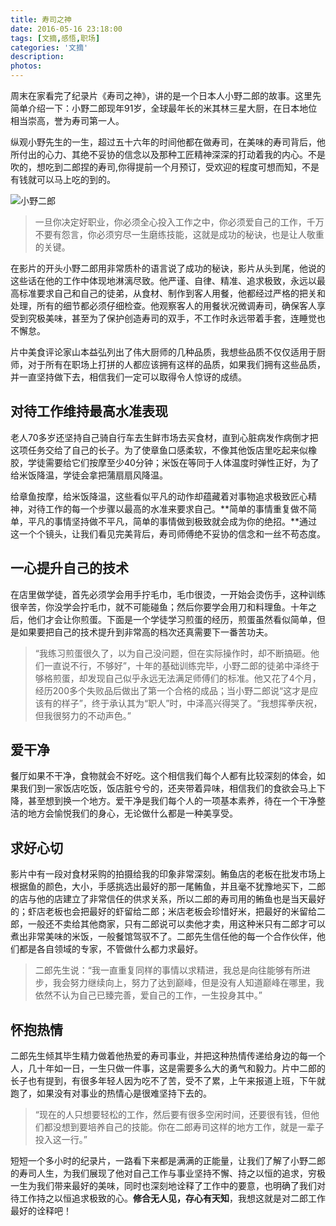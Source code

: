 ```yaml
---
title: 寿司之神
date: 2016-05-16 23:18:00
tags: [文摘,感悟,职场]
categories: '文摘'
description: 
photos:
---
```

周末在家看完了纪录片《寿司之神》，讲的是一个日本人小野二郎的故事。这里先简单介绍一下：小野二郎现年91岁，全球最年长的米其林三星大厨，在日本地位相当崇高，誉为寿司第一人。

纵观小野先生的一生，超过五十六年的时间他都在做寿司，在美味的寿司背后，他所付出的心力、其绝不妥协的信念以及那种工匠精神深深的打动着我的内心。不是吹的，想吃到二郎捏的寿司,你得提前一个月预订，受欢迎的程度可想而知，不是有钱就可以马上吃的到的。

![小野二郎](http://oqsovnm36.bkt.clouddn.com/Goldofshousi.jpg)

> 一旦你决定好职业，你必须全心投入工作之中，你必须爱自己的工作，千万不要有怨言，你必须穷尽一生磨练技能，这就是成功的秘诀，也是让人敬重的关键。

在影片的开头小野二郎用非常质朴的语言说了成功的秘诀，影片从头到尾，他说的这些话在他的工作中体现地淋漓尽致。他严谨、自律、精准、追求极致，永远以最高标准要求自己和自己的徒弟，从食材、制作到客人用餐，他都经过严格的把关和处理，所有的细节都必须仔细检查。他观察客人的用餐状况微调寿司，确保客人享受到究极美味，甚至为了保护创造寿司的双手，不工作时永远带着手套，连睡觉也不懈怠。

片中美食评论家山本益弘列出了伟大厨师的几种品质，我想些品质不仅仅适用于厨师，对于所有在职场上打拼的人都应该拥有这样的品质，如果我们拥有这些品质，并一直坚持做下去，相信我们一定可以取得令人惊讶的成绩。

## 对待工作维持最高水准表现

老人70多岁还坚持自己骑自行车去生鲜市场去买食材，直到心脏病发作病倒才把这项任务交给了自己的长子。为了使章鱼口感柔软，不像其他饭店里吃起来似橡胶，学徒需要给它们按摩至少40分钟；米饭在等同于人体温度时弹性正好，为了给米饭降温，学徒会拿把蒲扇扇风降温。

给章鱼按摩，给米饭降温，这些看似平凡的动作却蕴藏着对事物追求极致匠心精神，对待工作的每一个步骤以最高的水准来要求自己。**简单的事情重复做不简单，平凡的事情坚持做不平凡，简单的事情做到极致就会成为你的绝招。**通过这一个个镜头，让我们看见完美背后，寿司师傅绝不妥协的信念和一丝不苟态度。

## 一心提升自己的技术

在店里做学徒，首先必须学会用手拧毛巾，毛巾很烫，一开始会烫伤手，这种训练很辛苦，你没学会拧毛巾，就不可能碰鱼；然后你要学会用刀和料理鱼。十年之后，他们才会让你煎蛋。下面是一个学徒学习煎蛋的经历，煎蛋虽然看似简单，但是如果要把自己的技术提升到非常高的档次还真需要下一番苦功夫。

> “我练习煎蛋很久了，以为自己没问题，但在实际操作时，却不断搞砸。他们一直说不行，不够好”，十年的基础训练完毕，小野二郎的徒弟中泽终于够格煎蛋，却发现自己似乎永远无法满足师傅们的标准。他又花了4个月，经历200多个失败品后做出了第一个合格的成品；当小野二郎说“这才是应该有的样子”，终于承认其为“职人”时，中泽高兴得哭了。“我想挥拳庆祝，但我很努力的不动声色。”

## 爱干净

餐厅如果不干净，食物就会不好吃。这个相信我们每个人都有比较深刻的体会，如果我们到一家饭店吃饭，饭店脏兮兮的，还夹带着异味，相信我们的食欲会马上下降，甚至想到换一个地方。爱干净是我们每个人的一项基本素养，待在一个干净整洁的地方会愉悦我们的身心，无论做什么都是一种美享受。

## 求好心切

影片中有一段对食材采购的拍摄给我的印象非常深刻。鲔鱼店的老板在批发市场上根据鱼的颜色，大小，手感挑选出最好的那一尾鲔鱼，并且毫不犹豫地买下，二郎的店与他的店建立了非常信任的供求关系，所以二郎的寿司用的鲔鱼也是当天最好的；虾店老板也会把最好的虾留给二郎；米店老板会珍惜好米，把最好的米留给二郎，一般还不卖给其他商家，只有二郎说可以卖他才卖，用这种米只有二郎才可以煮出非常美味的米饭，一般餐馆驾驭不了。二郎先生信任他的每一个合作伙伴，他们都是各自领域的专家，不管做什么都力求最好。

> 二郎先生说：“我一直重复同样的事情以求精进，我总是向往能够有所进步，我会努力继续向上，努力了达到巅峰，但是没有人知道巅峰在哪里，我依然不认为自己已臻完善，爱自己的工作，一生投身其中。”

## 怀抱热情

二郎先生倾其毕生精力做着他热爱的寿司事业，并把这种热情传递给身边的每一个人，几十年如一日，一生只做一件事，这是需要多么大的勇气和毅力。片中二郎的长子也有提到，有很多年轻人因为吃不了苦，受不了累，上午来报道上班，下午就跑了，如果没有对事业的热情心是很难坚持下去的。

> “现在的人只想要轻松的工作，然后要有很多空闲时间，还要很有钱，但他们都没想到要培养自己的技能。你在二郎寿司这样的地方工作，就是一辈子投入这一行。”

短短一个多小时的纪录片，一路看下来都是满满的正能量，让我们了解了小野二郎的寿司人生，为我们展现了他对自己工作与事业坚持不懈、持之以恒的追求，穷极一生为我们带来最好的美味，同时也深刻地诠释了工作中的要意，也明确了我们对待工作持之以恒追求极致的心。**修合无人见，存心有天知**，我想这就是对二郎工作最好的诠释吧！